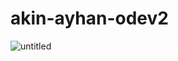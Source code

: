 # akin-ayhan-odev2

![untitled](https://user-images.githubusercontent.com/77548138/188216495-cedadd9f-331a-437c-9781-646ae9503c3b.gif)
